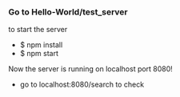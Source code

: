 ### Go to Hello-World/test_server
to start the server
- $ npm install
- $ npm start

Now the server is running on localhost port 8080!
- go to localhost:8080/search to check